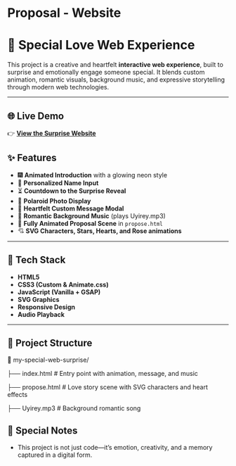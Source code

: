 # Proposal - Website

# 💖 Special Love Web Experience

This project is a creative and heartfelt **interactive web experience**, built to surprise and emotionally engage someone special. It blends custom animation, romantic visuals, background music, and expressive storytelling through modern web technologies.

---
## 🌐 Live Demo
    
👉 **[View the Surprise Website](https://proposal-chi-smoky.vercel.app/)**  

## ✨ Features
- 🎆 **Animated Introduction** with a glowing neon style
- 📝 **Personalized Name Input**
- ⏳ **Countdown to the Surprise Reveal**
- 📸 **Polaroid Photo Display**
- 💌 **Heartfelt Custom Message Modal**
- 🎵 **Romantic Background Music** (plays Uyirey.mp3)
- 🎨 **Fully Animated Proposal Scene** in `propose.html`
- 💘 **SVG Characters, Stars, Hearts, and Rose animations**
---

## 🧰 Tech Stack
- **HTML5**
- **CSS3 (Custom & Animate.css)**
- **JavaScript (Vanilla + GSAP)**
- **SVG Graphics**
- **Responsive Design**
-  **Audio Playback**

---

## 📁 Project Structure
📂 my-special-web-surprise/

├── index.html # Entry point with animation, message, and music

├── propose.html # Love story scene with SVG characters and heart effects

├── Uyirey.mp3 # Background romantic song

## 🧡 Special Notes
- This project is not just code—it’s emotion, creativity, and a memory captured in a digital form.
